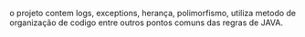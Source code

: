 o projeto contem logs, exceptions, herança, polimorfismo, utiliza metodo de organização de codigo entre outros pontos comuns das regras de JAVA.
